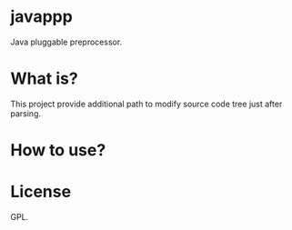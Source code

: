 # javappp
Java pluggable preprocessor.

# What is?

This project provide additional path to modify source code tree just after parsing.

# How to use?


# License

GPL.
